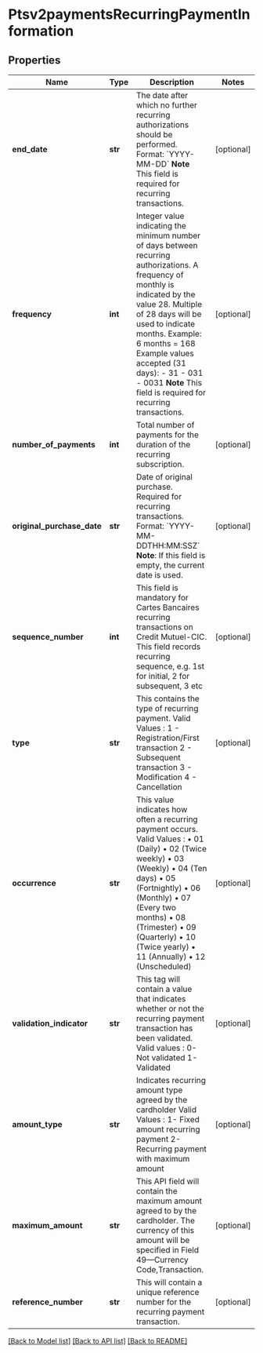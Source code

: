 # Ptsv2paymentsRecurringPaymentInformation

## Properties
Name | Type | Description | Notes
------------ | ------------- | ------------- | -------------
**end_date** | **str** | The date after which no further recurring authorizations should be performed. Format: &#x60;YYYY-MM-DD&#x60; **Note** This field is required for recurring transactions.  | [optional] 
**frequency** | **int** | Integer value indicating the minimum number of days between recurring authorizations. A frequency of monthly is indicated by the value 28. Multiple of 28 days will be used to indicate months.  Example: 6 months &#x3D; 168  Example values accepted (31 days): - 31 - 031 - 0031  **Note** This field is required for recurring transactions.  | [optional] 
**number_of_payments** | **int** | Total number of payments for the duration of the recurring subscription.  | [optional] 
**original_purchase_date** | **str** | Date of original purchase. Required for recurring transactions. Format: &#x60;YYYY-MM-DDTHH:MM:SSZ&#x60; **Note**: If this field is empty, the current date is used.  | [optional] 
**sequence_number** | **int** | This field is mandatory for Cartes Bancaires recurring transactions on Credit Mutuel-CIC.       This field records recurring sequence, e.g. 1st for initial,  2 for subsequent, 3 etc  | [optional] 
**type** | **str** | This contains the type of recurring payment. Valid Values : 1 - Registration/First transaction 2 - Subsequent transaction 3 - Modification 4 - Cancellation  | [optional] 
**occurrence** | **str** | This value indicates how often a recurring payment occurs. Valid Values : • 01 (Daily) • 02 (Twice weekly) • 03 (Weekly) • 04 (Ten days) • 05 (Fortnightly) • 06 (Monthly) • 07 (Every two months) • 08 (Trimester) • 09 (Quarterly) • 10 (Twice yearly) • 11 (Annually) • 12 (Unscheduled)  | [optional] 
**validation_indicator** | **str** | This tag will contain a value that indicates whether or not the recurring payment transaction has been validated. Valid values : 0- Not validated 1- Validated  | [optional] 
**amount_type** | **str** | Indicates recurring amount type agreed by the cardholder Valid Values : 1- Fixed amount recurring payment 2- Recurring payment with maximum amount  | [optional] 
**maximum_amount** | **str** | This API field will contain the maximum amount agreed to by the cardholder. The currency of this amount will be specified in Field 49—Currency Code,Transaction.  | [optional] 
**reference_number** | **str** | This will contain a unique reference number for the recurring payment transaction.  | [optional] 

[[Back to Model list]](../README.md#documentation-for-models) [[Back to API list]](../README.md#documentation-for-api-endpoints) [[Back to README]](../README.md)


